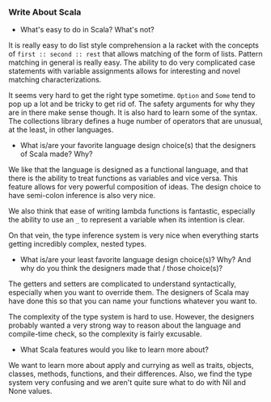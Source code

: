 ### Write About Scala

  - What's easy to do in Scala? What's not?

  It is really easy to do list style comprehension a la racket with the concepts of `first :: second :: rest` that allows matching of the form of lists. Pattern matching in general is really easy. The ability to do very complicated case statements with variable assignments allows for interesting and novel matching characterizations.

  It seems very hard to get the right type sometime. `Option` and `Some` tend to pop up a lot and be tricky to get rid of. The safety arguments for why they are in there make sense though. It is also hard to learn some of the syntax. The collections library defines a huge number of operators that are unusual, at the least, in other languages.

  - What is/are your favorite language design choice(s) that the designers of Scala 
  made? Why?

  We like that the language is designed as a functional language, and that there is the ability to treat functions as variables and vice versa. This feature allows for very powerful composition of ideas. The design choice to have semi-colon inference is also very nice.

  We also think that ease of writing lambda functions is fantastic, especially the ability to use an `_` to represent a variable when its intention is clear.

  On that vein, the type inference system is very nice when everything starts getting incredibly complex, nested types.

  - What is/are your least favorite language design choice(s)? Why? And why do
  you think the designers made that / those choice(s)?

  The getters and setters are complicated to understand syntactically, especially when you want to override them. The designers of Scala may have done this so that you can name your functions whatever you want to.

  The complexity of the type system is hard to use. However, the designers probably wanted a very strong way to reason about the language and compile-time check, so the complexity is fairly excusable.

  - What Scala features would you like to learn more about?

  We want to learn more about apply and currying as well as traits, objects, classes, methods, functions, and their differences. Also, we find the type system very confusing and we aren't quite sure what to do with Nil and None values.